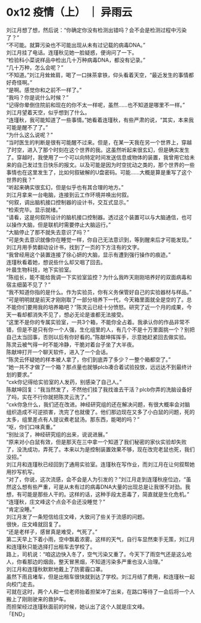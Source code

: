 # 0x12 疫情（上） ｜ 异雨云
  
刘江月想了想，然后说：“你确定你没有检测出错吗？会不会是检测过程中污染了？”  
“不可能。就算污染也不可能出现从未有过记载的病毒DNA。”  
刘江月挂了电话。连瑾秋见她一脸疑惑，便询问了一下。  
“检验科小菜说样品中检出几十万种病毒DNA，都没有记录。”  
“几十万种，怎么会呢？”  
“不知道。”刘江月耸耸肩，喝了一口抹茶拿铁，仰头看着天空，“最近发生的事情都好奇怪啊。”  
“是啊。感觉你和之前不一样了。”  
“我吗？你是说什么时候？”  
“记得你晕倒住院前和现在的你不太一样呢，虽然……也不知道是哪里不一样。”  
刘江月望着天空，似乎想到了什么。  
“连瑾秋，我可能知道了一些事情。”她看着连瑾秋，有些严肃的说，“其实，本来我可能是醒不了了。”  
“为什么这么说呢？”  
“当时医生的判断是很有可能醒不过来。但是，在某一天我在另一个世界上，穿越了时空，进入了那个时刻在这个世界的我。这虽然听起来很玄幻，但是确实发生了。穿越时，我使用了一个可以向特定时间发送信息或物体的装置，我曾用它给未来的自己发过生日快乐的报文。以及可能是因为时空扰动之类的，那个世界的一些事情也在这里发生了，比如何叙破解的U盘密码。可能……大概是算是重写了这个世界的我？”  
“听起来确实很玄幻，但是似乎也有其合理的地方。”  
刘江月拿来一台电脑，连接到云工作环境并唤出何叙。  
“何叙，调出脑机接口控制器的设计书，交互式显示。”  
“检索完毕。显示就绪。”  
“请看，这是何叙所设计的脑机接口控制器。透过这个装置可以与大脑通信，也可以操作大脑，但是联机时需要停止大脑运行。”  
“大脑停止了那不就失去意识了吗？”  
“可是失去意识就像你在睡觉一样，你自己无法意识到，等到醒来后才可能发现。”  
刘江月用手势翻动设计书，找到了一页的下方注有的文字。  
“我曾经用这个装置连接了徐心妍的大脑，显示有遭到强行操作的痕迹。”  
连瑾秋看着她，想说些什么却又咽了回去。  
叶晨生物科技，地下实验室。  
“陈组长，能不能给我调一下实验室监控？为什么我昨天刚刚培养好的双面病毒和宿主细菌不见了？”  
“我不知道你指的是什么。作为实验员，你有义务保管好自己的实验器材与样品。”  
“可是明明就是前天才刚刚取了一部分培养下一代，今天箱里面就全是空的了。总不能你们要用我的培养箱吧？”陈灵云已经十分愤怒。研究了近一个月的成果，今天一看却都消失不见了，想必无论是谁都无法接受。  
“这里不是你的专属实验室，一共3个箱，不能你全占着。我承认你的作品非常不错，但是不是只有你一个人强，生化组里的人，有几个不是十万里面挑一个？别把自己太当回事，否则以后有你好看的。”陈献坤挥挥手，示意她赶紧回去做实验。  
陈灵云被气得一时不能冷静，干脆对着台子坐了大半夜。  
陈献坤打开一个聊天软件，进入了一个会话。  
“陈灵云怀疑她的样本被人拿了，你们到底弄了多少？一整个箱都空了。”  
“她一共不才做了一个箱？那点量也就够plcb凑合着试验投放，远远达不到最终计划的要求。”  
“cxk你记得给实验室的人发药，别感染了自己人。”  
陈献坤回复：“我当然发了，不然他们挂了我找谁去干活？plcb你弄的洗脑设备好了吗，实在不行你就把陈灵云洗了。”  
“cxk你急什么，我们还在改进。神经研究组的还在解决问题，有很大概率会对脑组织造成不可逆损害，洗完了也就傻了。他们那边现在又多了小白鼠的问题，死的太多，组里差点有人提议煮老鼠汤。那东西，能喝的吗？”  
“呕，你们口味真重。”  
“别扯淡了，神经研究组的出来，说说进展。”  
“原来对小白鼠有效，但是那天在三中拿一个知道了我们秘密的家伙实验却失败了，没洗成功，弄死了。本来以为是控制装置效果不够，现在改完老鼠也死，我们没招。”  
刘江月和连瑾秋已经回到了通用实验室。连瑾秋在写作业，而刘江月在让何叙帮她用抄写机写。  
“对了，你说，这次流感，会不会是人为引发的？”刘江月走到连瑾秋座位边，“虽然这么想有些严重，可是从未有过的病毒DNA大量的出现总是让我很不对劲。我想，有可能是那些人干的。这样的话，这种手段太恶毒了，简直就是生化危机。”  
“连瑾秋，庄文峰这个点会不会还没睡觉？”  
“肯定没睡。”  
刘江月发了一条短信给庄文峰，大致问了些关于流感的问题。  
很快，庄文峰就回复了。  
“还是老样子，感冒真是难受，气死了。”  
第二天早上下着小雨，空中飘着浓雾。这样的天气，自行车显然束手无策，刘江月和连瑾秋只能选择打出租车去学校了。  
路上，司机说：“咱这边快入冬了，空气污染又重了。今天下了雨空气还是这么呛人，你看那边的烟囱，整天冒黑烟，不知道污染多严重也没人治理。”  
刘江月和连瑾秋默默地戴上了防雾霾口罩。  
虽然下雨且堵车，但是出租车很快就到达了学校。刘江月结了费用，和连瑾秋一起向校门走去。  
可就在这时，两个人和一位老师抬着担架冲了出来，在路口等待了一会后将一个人搬上了刚刚驶来的救护车。  
而担架经过连瑾秋面前的时候，她认出了这个人就是庄文峰。  
「END」  
